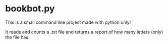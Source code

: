 # bookbot.py

This is a small command line project made with python only!

It reads and counts a .txt file and returns a report of how many letters (only) the file has.
